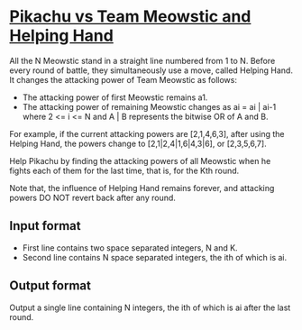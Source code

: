 # [Pikachu vs Team Meowstic and Helping Hand][link]

All the N Meowstic stand in a straight line numbered from 1 to N. Before every round of battle, they simultaneously use a move, called Helping Hand. It changes the attacking power of Team Meowstic as follows:

- The attacking power of first Meowstic remains a1.
- The attacking power of remaining Meowstic changes as ai = ai | ai-1 where 2 <= i <= N and A | B represents the bitwise OR of A and B.

For example, if the current attacking powers are [2,1,4,6,3], after using the Helping Hand, the powers change to [2,1|2,4|1,6|4,3|6], or [2,3,5,6,7].

Help Pikachu by finding the attacking powers of all Meowstic when he fights each of them for the last time, that is, for the Kth round.

Note that, the influence of Helping Hand remains forever, and attacking powers DO NOT revert back after any round.

## Input format

- First line contains two space separated integers, N and K.
- Second line contains N space separated integers, the ith of which is ai.

## Output format

Output a single line containing N integers, the ith of which is ai after the last round.

[link]: https://www.hackerearth.com/practice/basic-programming/bit-manipulation/basics-of-bit-manipulation/practice-problems/algorithm/pikachu-loves-or-0c02a270/
